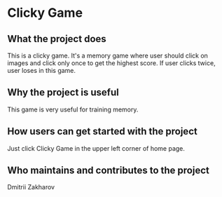 # Clicky Game

## What the project does
This is a clicky game. It's a memory game where user should click on images and click only once to get the highest score. If user clicks twice, user loses in this game.

## Why the project is useful
This game is very useful for training memory.

## How users can get started with the project
Just click Clicky Game in the upper left corner of home page.

## Who maintains and contributes to the project
Dmitrii Zakharov
